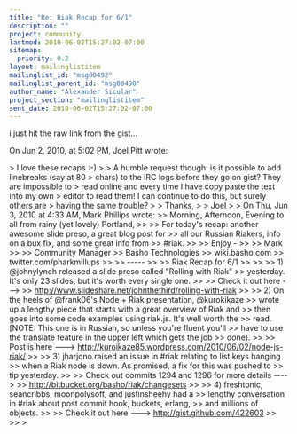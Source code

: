 ```yaml
---
title: "Re: Riak Recap for 6/1"
description: ""
project: community
lastmod: 2010-06-02T15:27:02-07:00
sitemap:
  priority: 0.2
layout: mailinglistitem
mailinglist_id: "msg00492"
mailinglist_parent_id: "msg00490"
author_name: "Alexander Sicular"
project_section: "mailinglistitem"
sent_date: 2010-06-02T15:27:02-07:00
---
```



i just hit the raw link from the gist...

On Jun 2, 2010, at 5:02 PM, Joel Pitt wrote:

&gt; I love these recaps :-)
&gt; 
&gt; A humble request though: is it possible to add linebreaks (say at 80
&gt; chars) to the IRC logs before they go on gist? They are impossible to
&gt; read online and every time I have copy paste the text into my own
&gt; editor to read them! I can continue to do this, but surely others are
&gt; having the same trouble?
&gt; 
&gt; Thanks,
&gt; 
&gt; Joel
&gt; 
&gt; On Thu, Jun 3, 2010 at 4:33 AM, Mark Phillips  wrote:
&gt;&gt; Morning, Afternoon, Evening to all from rainy (yet lovely) Portland,
&gt;&gt; 
&gt;&gt; For today's recap: another awesome slide preso, a great blog post for
&gt;&gt; all our Russian Riakers, info on a bux fix, and some great info from
&gt;&gt; #riak.
&gt;&gt; 
&gt;&gt; Enjoy -
&gt;&gt; 
&gt;&gt; Mark
&gt;&gt; 
&gt;&gt; Community Manager
&gt;&gt; Basho Technologies
&gt;&gt; wiki.basho.com
&gt;&gt; twitter.com/pharkmillups
&gt;&gt; 
&gt;&gt; -----
&gt;&gt; 
&gt;&gt; Riak Recap for 6/1
&gt;&gt; 
&gt;&gt; 
&gt;&gt; 1) @johnylynch released a slide preso called "Rolling with Riak"
&gt;&gt; yesterday. It's only 23 slides, but it's worth every single one.
&gt;&gt; 
&gt;&gt; Check it out here ---&gt; 
&gt;&gt; http://www.slideshare.net/johnthethird/rolling-with-riak
&gt;&gt; 
&gt;&gt; 2) On the heels of @frank06's Node + Riak presentation, @kurokikaze
&gt;&gt; wrote up a lengthy piece that starts with a great overview of Riak and
&gt;&gt; then goes into some code examples using riak.js. It's well worth the
&gt;&gt; read. [NOTE: This one is in Russian, so unless you're fluent you'll
&gt;&gt; have to use the translate feature in the upper left which gets the job
&gt;&gt; done).
&gt;&gt; 
&gt;&gt; Post is here ---&gt; http://kuroikaze85.wordpress.com/2010/06/02/node-js-riak/
&gt;&gt; 
&gt;&gt; 3) jharjono raised an issue in #riak relating to list keys hanging
&gt;&gt; when a Riak node is down. As promised, a fix for this was pushed to
&gt;&gt; tip yesterday.
&gt;&gt; 
&gt;&gt; Check out commits 1294 and 1296 for more details ----&gt;
&gt;&gt; http://bitbucket.org/basho/riak/changesets
&gt;&gt; 
&gt;&gt; 4) freshtonic, seancribbs, moonpolysoft, and justinsheehy had a
&gt;&gt; lengthy conversation in #riak about post commit hook, buckets, erlang,
&gt;&gt; and millions of objects.
&gt;&gt; 
&gt;&gt; Check it out here ---&gt; http://gist.github.com/422603
&gt;&gt; 
&gt;&gt; 
&gt; 
